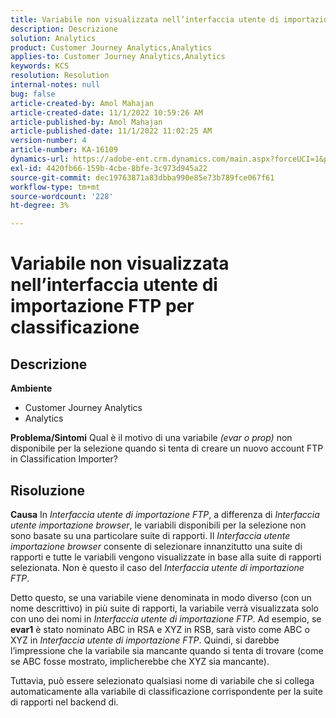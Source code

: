 ```yaml
---
title: Variabile non visualizzata nell’interfaccia utente di importazione FTP per classificazione
description: Descrizione
solution: Analytics
product: Customer Journey Analytics,Analytics
applies-to: Customer Journey Analytics,Analytics
keywords: KCS
resolution: Resolution
internal-notes: null
bug: false
article-created-by: Amol Mahajan
article-created-date: 11/1/2022 10:59:26 AM
article-published-by: Amol Mahajan
article-published-date: 11/1/2022 11:02:25 AM
version-number: 4
article-number: KA-16109
dynamics-url: https://adobe-ent.crm.dynamics.com/main.aspx?forceUCI=1&pagetype=entityrecord&etn=knowledgearticle&id=5dd8dc3b-d459-ed11-9561-6045bd006a22
exl-id: 4420fb66-159b-4cbe-8bfe-3c973d945a22
source-git-commit: dec19763871a83dbba990e85e73b789fce067f61
workflow-type: tm+mt
source-wordcount: '228'
ht-degree: 3%

---
```


# Variabile non visualizzata nell’interfaccia utente di importazione FTP per classificazione

## Descrizione

<b>Ambiente</b>
- Customer Journey Analytics
- Analytics



<b>Problema/Sintomi</b>
Qual è il motivo di una variabile *(evar o prop)* non disponibile per la selezione quando si tenta di creare un nuovo account FTP in Classification Importer?


## Risoluzione

<b>Causa</b>
In *Interfaccia utente di importazione FTP*, a differenza di *Interfaccia utente importazione browser*, le variabili disponibili per la selezione non sono basate su una particolare suite di rapporti. Il *Interfaccia utente importazione browser* consente di selezionare innanzitutto una suite di rapporti e tutte le variabili vengono visualizzate in base alla suite di rapporti selezionata. Non è questo il caso del *Interfaccia utente di importazione FTP*.

Detto questo, se una variabile viene denominata in modo diverso (con un nome descrittivo) in più suite di rapporti, la variabile verrà visualizzata solo con uno dei nomi in *Interfaccia utente di importazione FTP*. Ad esempio, se <b>evar1</b> è stato nominato ABC in RSA e XYZ in RSB, sarà visto come ABC o XYZ in *Interfaccia utente di importazione FTP*. Quindi, si darebbe l’impressione che la variabile sia mancante quando si tenta di trovare (come se ABC fosse mostrato, implicherebbe che XYZ sia mancante).

Tuttavia, può essere selezionato qualsiasi nome di variabile che si collega automaticamente alla variabile di classificazione corrispondente per la suite di rapporti nel backend di.

